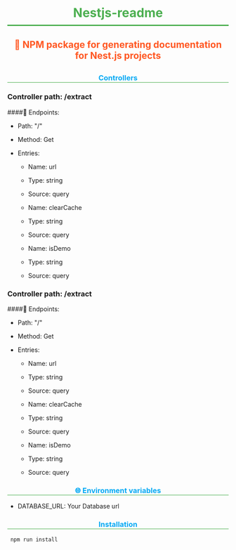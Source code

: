 <h1 style="color: #4CAF50; text-align: center; border-bottom: 3px solid #4CAF50; padding-bottom: 10px;">Nestjs-readme</h1>
  
<h2 style="color: #FF5722; text-align: center; padding-bottom: 5px;">📖 NPM package for generating documentation for Nest.js projects</h3>

<h3 style="color: #03A9F4; text-align: center;  border-bottom: 1px solid #4CAF50;">Controllers</h3> 

### Controller path: /extract

####📌 Endpoints:

- Path: "/"
- Method: Get
- Entries: 
  
    - Name: url
    - Type: string
    - Source: query

    - Name: clearCache
    - Type: string
    - Source: query

    - Name: isDemo
    - Type: string
    - Source: query


### Controller path: /extract

####📌 Endpoints:

- Path: "/"
- Method: Get
- Entries: 
  
    - Name: url
    - Type: string
    - Source: query

    - Name: clearCache
    - Type: string
    - Source: query

    - Name: isDemo
    - Type: string
    - Source: query


<h3 style="color: #03A9F4; text-align: center;  border-bottom: 1px solid #4CAF50;">🌐 Environment variables</h3>

- DATABASE_URL: Your Database url
  
<h3 style="color: #03A9F4; text-align: center;  border-bottom: 1px solid #4CAF50;">Installation</h3>

```bash
 npm run install
```
